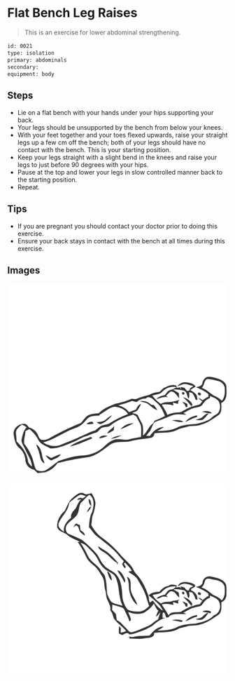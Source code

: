 # Flat Bench Leg Raises

> This is an exercise for lower abdominal strengthening.

``` 
id: 0021 
type: isolation 
primary: abdominals 
secondary:  
equipment: body 
``` 


## Steps


 - Lie on a flat bench with your hands under your hips supporting your back.
 - Your legs should be unsupported by the bench from below your knees.
 - With your feet together and your toes flexed upwards, raise your straight legs up a few cm off the bench; both of your legs should have no contact with the bench. This is your starting position.
 - Keep your legs straight with a slight bend in the knees and raise your legs to just before 90 degrees with your hips.
 - Pause at the top and lower your legs in slow controlled manner back to the starting position.
 - Repeat.

## Tips


 - If you are pregnant you should contact your doctor prior to doing this exercise.
 - Ensure your back stays in contact with the bench at all times during this exercise.

## Images

![](./../svg/0021-relaxation.svg "")

![](./../svg/0021-tension.svg "")

